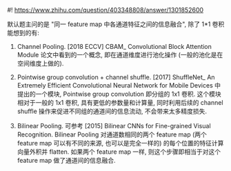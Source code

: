 #! https://www.zhihu.com/question/403348808/answer/1301852600

[comment]: <> (Answer URL: https://www.zhihu.com/question/403348808/answer/1301852600)
[comment]: <> (Question Title: 请问一下，目前通道之间的特征融合方式只有1*1卷积吗？)
[comment]: <> (Author Name: 采石工)
[comment]: <> (Create Time: 2020-06-25 15:12:42)
[comment]: <> "Channel Attention 为了计算各通道的权重, 会采用某种方式实现各通道间的信息传递 (如 SE Block); Layer Normalization 要计算空间和通道维度上的统计量 (均值和方差) 用来归一化, 有通道间的信息传递; cross channel 的 Local Response Normalization 中利用同一位置相邻通道的特征进行归一化, 也有通道间的信息传递."

默认题主问的是 "同一 feature map 中各通道特征之间的信息融合", 除了 1*1 卷积能想到的有:

1) Channel Pooling. [2018 ECCV] CBAM_ Convolutional Block Attention Module 论文中看到的一个概念, 即在通道维度进行池化操作 (一般的池化是在空间维度上做的).

2) Pointwise group convolution + channel shuffle. [2017] ShuffleNet_ An Extremely Efficient Convolutional Neural Network for Mobile Devices 中提出的一个模块, Pointwise group convolution 即分组的 1x1 卷积. 这个模块相对于一般的 1x1 卷积, 具有更低的参数量和计算量, 同时利用后续的 channel shuffle 操作来促进不同组的通道间的信息流动, 不会带来太多精度损失.

3) Bilinear Pooling. 可参考 [2015] Bilinear CNNs for Fine-grained Visual Recognition. Bilinear Pooling 对通道数相同的两个 feature map (两个 feature map 可以有不同的来源, 也可以是完全一样的) 的每个位置的特征计算向量外积并 flatten. 如果两个 feature map 一样, 则这个步骤即相当于对这个 feature map 做了通道间的信息融合.

